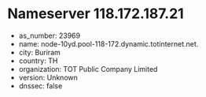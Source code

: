 # Nameserver 118.172.187.21

* as_number: 23969
* name: node-10yd.pool-118-172.dynamic.totinternet.net.
* city: Buriram
* country: TH
* organization: TOT Public Company Limited
* version: Unknown
* dnssec: false
